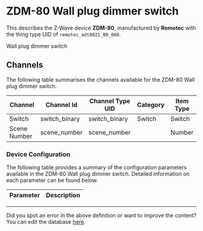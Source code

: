 
# ZDM-80 Wall plug dimmer switch

This describes the Z-Wave device **ZDM-80**, manufactured by **Remotec** with the thing type UID of ```remotec_adt8021_00_000```. 

Wall plug dimmer switch

## Channels
The following table summarises the channels available for the ZDM-80 Wall plug dimmer switch.

| Channel | Channel Id | Channel Type UID | Category | Item Type |
|---------|------------|------------------|----------|-----------|
| Switch | switch_binary | switch_binary | Switch | Switch |
| Scene Number | scene_number | scene_number |  | Number |




### Device Configuration
The following table provides a summary of the configuration parameters available in the ZDM-80 Wall plug dimmer switch.
Detailed information on each parameter can be found below.

| Parameter   | Description |
|-------------|-------------|




---

Did you spot an error in the above definition or want to improve the content?
You can edit the database [here](http://www.cd-jackson.com/index.php/zwave/zwave-device-database/zwave-device-list/devicesummary/693).

